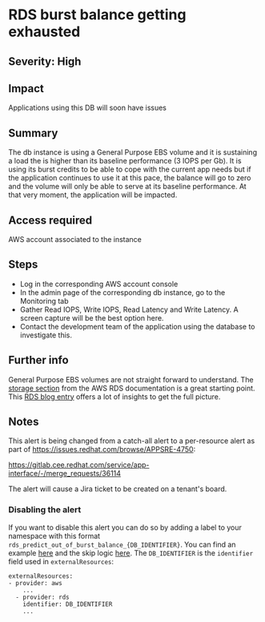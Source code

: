 # RDS burst balance getting exhausted

## Severity: High

## Impact

Applications using this DB will soon have issues

## Summary

The db instance is using a General Purpose EBS volume and it is sustaining a load the is higher than its baseline performance (3 IOPS per Gb). It is using its burst credits to be able to cope with the current app needs but if the application continues to use it at this pace, the balance will go to zero and the volume will only be able to serve at its baseline performance. At that very moment, the application will be impacted.

## Access required

AWS account associated to the instance

## Steps

* Log in the corresponding AWS account console
* In the admin page of the corresponding db instance, go to the Monitoring tab
* Gather Read IOPS, Write IOPS, Read Latency and Write Latency. A screen capture will be the best option here.
* Contact the development team of the application using the database to investigate this.

## Further info

General Purpose EBS volumes are not straight forward to understand. The [storage section](https://docs.aws.amazon.com/AmazonRDS/latest/UserGuide/CHAP_Storage.html) from the AWS RDS documentation is a great starting point. This [RDS blog entry](https://aws.amazon.com/es/blogs/database/understanding-burst-vs-baseline-performance-with-amazon-rds-and-gp2/) offers a lot of insights to get the full picture.

## Notes

This alert is being changed from a catch-all alert to a per-resource alert as part of https://issues.redhat.com/browse/APPSRE-4750:

https://gitlab.cee.redhat.com/service/app-interface/-/merge_requests/36114

The alert will cause a Jira ticket to be created on a tenant's board.

### Disabling the alert

If you want to disable this alert you can do so by adding a label to your
namespace with this format `rds_predict_out_of_burst_balance_{DB_IDENTIFIER}`.
You can find an example [here](https://gitlab.cee.redhat.com/service/app-interface/blob/cf26f45c1788bade0232f7d834aacdc511d31e96/data/services/insights/patchman/namespaces/patchman-engine-prod.yml#L6)
and the skip logic [here](https://gitlab.cee.redhat.com/service/app-interface/blob/d2f07913fd44462222fb79b23f5bfd69f341a90d/resources/observability/cloudwatch-exporter/prometheusrules/cloudwatch-exporter-templated.prometheusrules.yaml.j2#L45). The `DB_IDENTIFIER`
is the `identifier` field used in `externalResources`:

```
externalResources:
- provider: aws
    ...
  - provider: rds
    identifier: DB_IDENTIFIER
    ...
```
